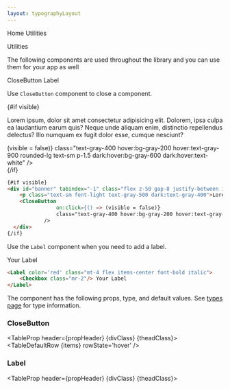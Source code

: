 ```yaml
---
layout: typographyLayout
---
```


<script>
	import { Htwo, ExampleDiv, GitHubSource, CompoDescription, TableProp, TableDefaultRow} from '../utils'
	import { Breadcrumb, BreadcrumbItem, CloseButton, Label, Checkbox, Heading } from '$lib';
	
  export let visible = true;

	import componentProps from '../props/CloseButton.json'
	import componentProps2 from '../props/Label.json'
  // Props table
  let items = componentProps.props
	let items2 = componentProps2.props
	let propHeader = ['Name', 'Type', 'Default']
	
	let divClass='w-full relative overflow-x-auto shadow-md sm:rounded-lg py-4'
	let theadClass ='text-xs text-gray-700 uppercase bg-gray-50 dark:bg-gray-700 dark:text-white'
</script>

<Breadcrumb class="pb-8">
	<BreadcrumbItem href="/" home >Home</BreadcrumbItem>
	<BreadcrumbItem>Utilities</BreadcrumbItem>
</Breadcrumb>

<Heading class="mb-2" tag="h1" customSize="text-3xl">Utilities</Heading>



<CompoDescription>The following components are used throughout the library and you can use them for your app as well</CompoDescription>

<ExampleDiv>
<GitHubSource href="utils/CloseButton.svelte">CloseButton</GitHubSource>
<GitHubSource href="forms/Label.svelte">Label</GitHubSource>
</ExampleDiv>

<Htwo label="CloseButton" />

Use `CloseButton` component to close a component.

<ExampleDiv>
{#if visible}
<div id="banner" tabindex="-1" class="flex z-50 gap-8 justify-between items-start py-3 px-4 w-full bg-gray-50 border border-b border-gray-200 sm:items-center dark:border-gray-700 lg:py-4 dark:bg-gray-800">
    <p class="text-sm font-light text-gray-500 dark:text-gray-400">Lorem ipsum, dolor sit amet consectetur adipisicing elit. Dolorem, ipsa culpa ea laudantium earum quis? Neque unde aliquam enim, distinctio repellendus delectus? Illo numquam ex fugit dolor esse, cumque nesciunt?</p>
    <CloseButton
				on:click={() => (visible = false)}
				class="text-gray-400 hover:bg-gray-200 hover:text-gray-900 rounded-lg text-sm p-1.5 dark:hover:bg-gray-600 dark:hover:text-white"
			/>
  </div>
{/if}
</ExampleDiv>

```html
{#if visible}
<div id="banner" tabindex="-1" class="flex z-50 gap-8 justify-between items-start py-3 px-4 w-full bg-gray-50 border border-b border-gray-200 sm:items-center dark:border-gray-700 lg:py-4 dark:bg-gray-800">
    <p class="text-sm font-light text-gray-500 dark:text-gray-400">Lorem ipsum, dolor sit amet consectetur adipisicing elit. Dolorem, ipsa culpa ea laudantium earum quis? Neque unde aliquam enim, distinctio repellendus delectus? Illo numquam ex fugit dolor esse, cumque nesciunt?</p>
    <CloseButton
				on:click={() => (visible = false)}
				class="text-gray-400 hover:bg-gray-200 hover:text-gray-900 rounded-lg text-sm p-1.5 dark:hover:bg-gray-600 dark:hover:text-white"
			/>
  </div>
{/if}
```

<Htwo label="Label" />

Use the `Label` component when you need to add a label.

<ExampleDiv>
<Label color='red' class="mt-4 flex items-center font-bold italic">
	 <Checkbox class="mr-2"/> Your Label
</Label>
</ExampleDiv>

```html
<Label color='red' class="mt-4 flex items-center font-bold italic">
	<Checkbox class="mr-2"/> Your Label
</Label>
```


<Htwo label="Props" />

The component has the following props, type, and default values. See <a href="/pages/types">types page</a> for type information.

<h3 class='text-xl w-full dark:text-white py-4'>CloseButton</h3>

<TableProp header={propHeader} {divClass} {theadClass}>
  <TableDefaultRow {items} rowState='hover' />
</TableProp>

<h3 class='text-xl w-full dark:text-white py-4'>Label</h3>

<TableProp header={propHeader} {divClass} {theadClass}>
  <TableDefaultRow items={items2} rowState='hover' />
</TableProp>